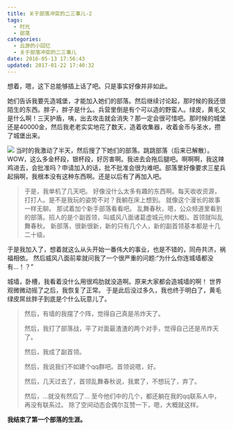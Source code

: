 ```yaml
---
title: 关于部落冲突的二三事儿-2
tags:
  - 时光
  - 部落
categories:
  - 云游的小回忆
  - 关于部落冲突的二三事儿
date: 2016-05-13 17:56:43
updated: 2017-01-22 17:40:32
---
```


想着，嗯，这下总能够插上话了吧。只是事实好像并非如此。

她们告诉我要先造城堡，才能加入她们的部落。然后继续讨论起，那时候的我还很陌生的东西。胖子，胖子是什么。兵营里倒是有个可以造的野蛮人。绿皮，黄毛又是什么啊！三天护盾，咦，出去攻击就会消失？那一定会很可惜吧。那时候的城堡还是40000金，然后我老老实实地花了数天，造着收集器，收着金币与圣水，攒了城堡出来。
<!--more-->
[![](http://www.yunyoujun.cn/wp-content/uploads/2017/01/一本-300x169.jpg)](http://www.yunyoujun.cn/wp-content/uploads/2017/01/一本.jpg)
当时的我激动了半天，然后搜了下她们的部落。跳跳部落（后来已解散）。WOW，这么多金杯段，银杯段，好厉害啊。我进去会拖后腿吧。啊啊啊，我这辣鸡进去，会批准吗？申请加入的话，批不批准会很为难吧。部落里好像要求三星兵起捐啊，我根本没有这种东西啊。还是以后有了再加入吧。
> 于是，我单机了几天吧。
好像没什么太多有趣的东西啊。每天收收资源，打打人。是不是我玩的姿势不对？我躺在床上想到。
就像这个漫长的故事一样无聊。
> 那试着加个新手部落看看吧。
乱舞春秋，嗯，公众频道里看到的部落。招人的是个副首领，叫威风八面诸葛虚城元帅(大概)。首领就叫乱舞春秋。
新部落，很新很新，新的只有几个人，新的副首领基本都是十几二十级。

于是我加入了，想着就这么从头开始一番伟大的事业，也是不错的，同舟共济，祸福相依。
然后威风八面前辈就问我了一个很严重的问题:“为什么你连城墙都没有…！？”

城墙，卧槽，我看着没什么用很鸡肋就没造啊。原来大家都会造城墙的啊！
世界观微微动摇了之后，我恢复了正常。
于是此后没过多久，我也终于明白了，黄毛绿皮屌丝胖子到底是个什么玩意儿了。
> 然后，有墙的我摆了个阵，觉得自己真是吊炸天了。
> 
> 然后，我打了部落战，平了对面最渣渣的两个对手，觉得自己还是吊炸天了。
> 
> 然后，我成了副首领。
> 
> 然后，我说我们不如建个qq群吧。首领说嗯，好。
> 
> 然后，几天过去了，首领乱舞春秋说，我累了，不想玩了，弃了。
> 
> 然后，…就没有然后了…
至今他们中的几个，都还躺在我的qq联系人中，再没有联系过。
除了空间动态会偶尔互赞一下，嗯，大概就这样。

**我结束了第一个部落的生涯。**
